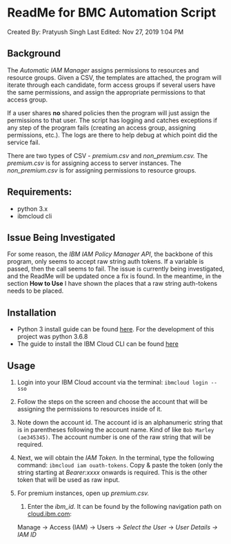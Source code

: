 # ReadMe for BMC Automation Script

Created By: Pratyush Singh
Last Edited: Nov 27, 2019 1:04 PM

## Background

The *Automatic IAM Manager* assigns permissions to resources and resource groups. Given a CSV, the templates are attached, the program will iterate through each candidate, form access groups if several users have the same permissions, and assign the appropriate permissions to that access group. 

If a user shares **no** shared policies then the program will just assign the permissions to that user. The script has logging and catches exceptions if any step of the program fails (creating an access group, assigning permissions, etc.). The logs are there to help debug at which point did the service fail.

There are two types of CSV - *premium.csv* and *non_premium.csv.* The *premium.csv* is for assigning access to server instances. The *non_premium.csv* is for assigning permissions to resource groups.

## Requirements:

- python 3.x
- ibmcloud cli

## Issue Being Investigated

For some reason, the *IBM IAM Policy Manager API*, the backbone of this program, only seems to accept raw string auth tokens. If a variable is passed, then the call seems to fail. The issue is currently being investigated, and the ReadMe will be updated once a fix is found. In the meantime, in the section **How to Use** I have shown the places that a raw string auth-tokens needs to be placed. 

## Installation

- Python 3 install guide can be found [here](https://www.python.org/downloads/). For the development of this project was python 3.6.8
- The guide to install the IBM Cloud CLI can be found [here](https://cloud.ibm.com/docs/cli?topic=cloud-cli-getting-started)

## Usage

1. Login into your IBM Cloud account via the terminal: `ibmcloud login --sso`
2. Follow the steps on the screen and choose the account that will be assigning the permissions to resources inside of it.
3. Note down the account id. The account id is an alphanumeric string that is in parentheses following the account name. Kind of like `Bob Marley (ae345345)`. The account number is one of the raw string that will be required.
4. Next, we will obtain the *IAM Token.* In the terminal, type the following command: `ibmcloud iam ouath-tokens`. Copy & paste the token (only the string starting at *Bearer:xxxx* onwards is required. This is the other token that will be used as raw input. 
5. For premium instances, open up *premium.csv.* 
    1. Enter the *ibm_id.* It can be found by the following navigation path on [cloud.ibm.com](http://cloud.ibm.com):

    Manage → Access (IAM) → Users → *Select the Use*r → *User Details → IAM ID*
